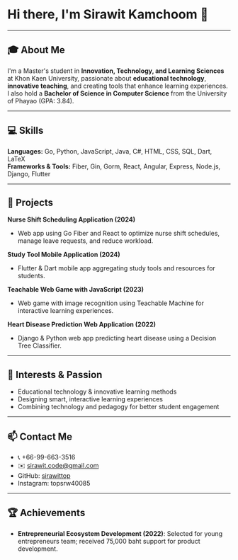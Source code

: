 # Hi there, I'm Sirawit Kamchoom 👋

---

## 🎓 About Me
I'm a Master's student in **Innovation, Technology, and Learning Sciences** at Khon Kaen University, passionate about **educational technology**, **innovative teaching**, and creating tools that enhance learning experiences.  
I also hold a **Bachelor of Science in Computer Science** from the University of Phayao (GPA: 3.84).  

---

## 💻 Skills

**Languages:** Go, Python, JavaScript, Java, C#, HTML, CSS, SQL, Dart, LaTeX  
**Frameworks & Tools:** Fiber, Gin, Gorm, React, Angular, Express, Node.js, Django, Flutter  

---

## 🚀 Projects

**Nurse Shift Scheduling Application (2024)**  
- Web app using Go Fiber and React to optimize nurse shift schedules, manage leave requests, and reduce workload.  

**Study Tool Mobile Application (2024)**  
- Flutter & Dart mobile app aggregating study tools and resources for students.  

**Teachable Web Game with JavaScript (2023)**  
- Web game with image recognition using Teachable Machine for interactive learning experiences.  

**Heart Disease Prediction Web Application (2022)**  
- Django & Python web app predicting heart disease using a Decision Tree Classifier.  

---

## 🌟 Interests & Passion
- Educational technology & innovative learning methods  
- Designing smart, interactive learning experiences  
- Combining technology and pedagogy for better student engagement  

---

## 📫 Contact Me
- 📞 +66-99-663-3516  
- ✉️ sirawit.code@gmail.com  
- GitHub: [sirawittop](https://github.com/sirawittop)
- Instagram: topsrw40085

---

## 🏆 Achievements
- **Entrepreneurial Ecosystem Development (2022)**: Selected for young entrepreneurs team; received 75,000 baht support for product development.
